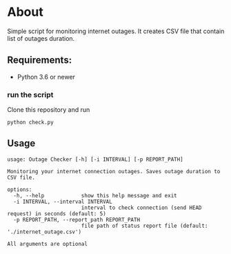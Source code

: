 # About 

Simple script for monitoring internet outages. It creates CSV file that contain list of outages duration.

## Requirements:
* Python 3.6 or newer


### run the script
Clone this repository and run 

```
python check.py
```

## Usage

```
usage: Outage Checker [-h] [-i INTERVAL] [-p REPORT_PATH]

Monitoring your internet connection outages. Saves outage duration to CSV file.

options:
  -h, --help            show this help message and exit
  -i INTERVAL, --interval INTERVAL
                        interval to check connection (send HEAD request) in seconds (default: 5)
  -p REPORT_PATH, --report_path REPORT_PATH
                        file path of status report file (default: './internet_outage.csv')      

All arguments are optional
```
